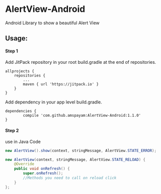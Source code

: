 # AlertView-Android
Android Library to show a beautiful Alert View

## Usage:
#### Step 1

Add JitPack repository in your root build.gradle at the end of repositories.

    allprojects {
        repositories {
    	    ...
    	    maven { url 'https://jitpack.io' }
        }
    }
   
Add dependency in your app level build.gradle.

    dependencies {
	        compile 'com.github.amspayam:AlertView-Android:1.1.0'
	}
   
#### Step 2
use in Java Code
```Java
new AlertView().show(context, stringMessage, AlertView.STATE_ERROR);
```

```Java
new AlertView(context, stringMessage, AlertView.STATE_RELOAD) {
    @Override
    public void onRefresh() {
        super.onRefresh();
        //Methods you need to call on reload click
    }
};
```
